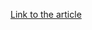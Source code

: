 [Link to the article](https://www.huntress.com/blog/exploring-the-value-of-indicators-in-small-business-defense)
